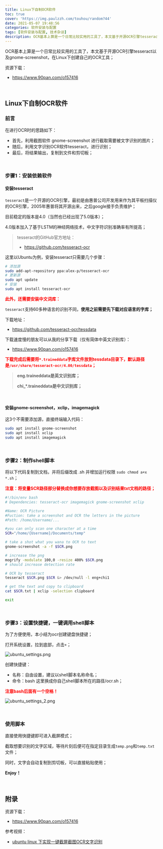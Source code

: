 ```yaml
---
title: Linux下自制OCR软件
toc: true
cover: 'https://img.paulzzh.com/touhou/random?44'
date: 2021-05-07 19:48:56
categories: 软件安装与配置
tags: [软件安装与配置, 技术杂谈]
description: OCR基本上算是一个日常比较实用的工具了，本文基于开源OCR引擎tesseract以及gnome-screenshot，在Linux下创建自己的OCR工具；
---
```


OCR基本上算是一个日常比较实用的工具了，本文基于开源OCR引擎tesseract以及gnome-screenshot，在Linux下创建自己的OCR工具；

资源下载：

-   https://www.90pan.com/o157416

<br/>

<!--more-->

## **Linux下自制OCR软件**

### **前言**

在进行OCR时的思路如下：

-   首先，利用截图软件 gnome-screenshot 进行截取需要被文字识别的图片；
-   随后，利用文字识别OCR软件tesseract，进行识别；
-   最后，将结果输出，复制到文件和剪切板；

<br/>

### **步骤1：安装依赖软件**

#### **安装tesseract**

`tesseract`是一个开源的OCR引擎，最初是由惠普公司开发用来作为其平板扫描仪的OCR引擎，2005年惠普将其开源出来，之后google接手负责维护；

目前稳定的版本是4.0（当然也已经出现了5.0版本）；

4.0版本加入了基于LSTM的神经网络技术，中文字符识别准确率有所提高；

>   tesseract的GitHub官方地址：
>
>   -   https://github.com/tesseract-ocr

这里以Ubuntu为例，安装tesseract只需要几个步骤：

```bash
# 添加源
sudo add-apt-repository ppa:alex-p/tesseract-ocr
# 更新源 
sudo apt update 
# 安装
sudo apt install tesseract-ocr 
```

<font color="#f00">**此外，还需要安装中文词库：**</font>

`tesseract`支持60多种语言的识别不同，**使用之前需要先下载对应语言的字库；**

下载地址：

-   https://github.com/tesseract-ocr/tessdata

下载速度慢的朋友可以从我的分享下载（仅有简体中英文识别库）：

-   https://www.90pan.com/o157416

<font color="#f00">**下载完成后需要将`*.traineddata`字库文件放到tessdata目录下，默认路径是`/usr/share/tesseract-ocr/4.00/tessdata`；**</font>

>   **eng.traineddata是英文识别库；**
>
>   **chi_*.traineddata是中文识别库；**

<br/>

#### **安装gnome-screenshot，xclip，imagemagick**

这3个不需要添加源，直接终端输入代码：

```bash
sudo apt install gnome-screenshot
sudo apt install xclip
sudo apt install imagemagick
```

<br/>

### **步骤2：制作shell脚本**

将以下代码复制到文档，并将后缀改成 .sh 并增加运行权限 `sudo chmod a+x *.sh`；

<font color="#f00">**注意：将变量SCR路径部分替换成你想要存放截图以及识别结果txt文档的路径；**</font>

```bash
#!/bin/env bash 
# Dependencies: tesseract-ocr imagemagick gnome-screenshot xclip

#Name: OCR Picture
#Fuction: take a screenshot and OCR the letters in the picture
#Path: /home/Username/...

#you can only scan one character at a time
SCR="/home/{Username}/Documents/temp"

# take a shot what you wana to OCR to text
gnome-screenshot -a -f $SCR.png

# increase the png
mogrify -modulate 100,0 -resize 400% $SCR.png 
# should increase detection rate

# OCR by tesseract
tesseract $SCR.png $SCR &> /dev/null -l eng+chi1

# get the text and copy to clipboard
cat $SCR.txt | xclip -selection clipboard

exit
```

<br/>

### **步骤3：设置快捷键，一键调用shell脚本**

为了方便使用，本小结为ocr创建键盘快捷键；

打开系统设置，拉到底部，点击`+`；

![ubuntu_settings.png](https://raw.gitmirror.com/JasonkayZK/blog_static/master/images/ubuntu_settings.png)

创建快捷键：

-   名称：自由设置，建议以shell脚本名称命名；
-   命令：bash 这里换成你自己shell脚本所在的路径/ocr.sh；

<font color="#f00">**注意bash后面有一个空格！**</font>

![ubuntu_settings_2.png](https://raw.gitmirror.com/JasonkayZK/blog_static/master/images/ubuntu_settings_2.png)

<br/>

### **使用脚本**

直接使用快捷键即可进入截屏模式；

截取想要识别的文字区域，等待片刻后便可在指定目录生成`temp.png`和`temp.txt`文件；

同时，文字会自动复制到剪切板，可以直接粘贴使用；

**Enjoy！**

<br/>

## **附录**

资源下载：

-   https://www.90pan.com/o157416

参考视频：

-   [ubuntu linux 下实现一键截屏截图OCR文字识别](https://www.bilibili.com/video/av90573946/)

<br/>